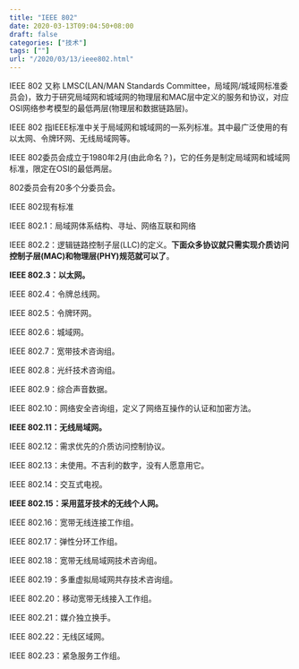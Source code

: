 ```yaml
---
title: "IEEE 802"
date: 2020-03-13T09:04:50+08:00
draft: false
categories: ["技术"]
tags: [""]
url: "/2020/03/13/ieee802.html"
---
```


IEEE 802 又称 LMSC(LAN/MAN Standards Committee，局域网/城域网标准委员会)，致力于研究局域网和城域网的物理层和MAC层中定义的服务和协议，对应OSI网络参考模型的最低两层(物理层和数据链路层)。

IEEE 802 指IEEE标准中关于局域网和城域网的一系列标准。其中最广泛使用的有以太网、令牌环网、无线局域网等。

IEEE 802委员会成立于1980年2月(由此命名？)，它的任务是制定局域网和城域网标准，限定在OSI的最低两层。

802委员会有20多个分委员会。

IEEE 802现有标准

IEEE 802.1：局域网体系结构、寻址、网络互联和网络

IEEE 802.2：逻辑链路控制子层(LLC)的定义。**下面众多协议就只需实现介质访问控制子层(MAC)和物理层(PHY)规范就可以了**。

**IEEE 802.3：以太网。**

IEEE 802.4：令牌总线网。

IEEE 802.5：令牌环网。

IEEE 802.6：城域网。

IEEE 802.7：宽带技术咨询组。

IEEE 802.8：光纤技术咨询组。

IEEE 802.9：综合声音数据。

IEEE 802.10：网络安全咨询组，定义了网络互操作的认证和加密方法。

**IEEE 802.11：无线局域网。**

IEEE 802.12：需求优先的介质访问控制协议。

IEEE 802.13：未使用。不吉利的数字，没有人愿意用它。

IEEE 802.14：交互式电视。

**IEEE 802.15：采用蓝牙技术的无线个人网。**

IEEE 802.16：宽带无线连接工作组。

IEEE 802.17：弹性分环工作组。

IEEE 802.18：宽带无线局域网技术咨询组。

IEEE 802.19：多重虚拟局域网共存技术咨询组。

IEEE 802.20：移动宽带无线接入工作组。

IEEE 802.21：媒介独立换手。

IEEE 802.22：无线区域网。

IEEE 802.23：紧急服务工作组。
